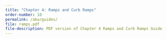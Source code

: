 ```yaml
---
title: "Chapter 4: Ramps and Curb Ramps"
order-number: 10
permalink: /aba/guides/
file: ramps.pdf
file-description: PDF version of Chapter 4 Ramps and Curb Ramps Guide
---
```

